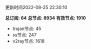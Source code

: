 更新时间2022-08-25 22:30:10

**总订阅: 64**
**总节点: 8934**
**有效节点: 1910**
- trojan节点: 45
- ss节点: 247
- v2ray节点: 1618
